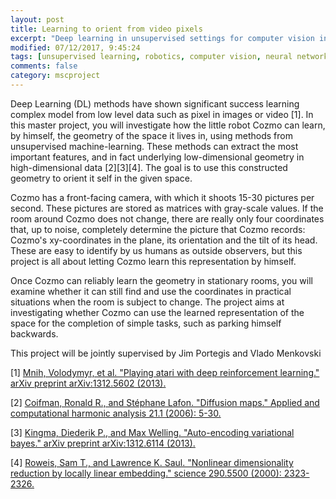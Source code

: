 ```yaml
---
layout: post
title: Learning to orient from video pixels 
excerpt: "Deep learning in unsupervised settings for computer vision in robotics"
modified: 07/12/2017, 9:45:24
tags: [unsupervised learning, robotics, computer vision, neural networks, deep learning, metric learning]
comments: false
category: mscproject
---
```


Deep Learning (DL) methods have shown significant success learning complex model from low level data such as pixel in images or video [1]. In this master project, you will investigate how the little robot Cozmo can learn, by himself, the geometry of the space it lives in, using methods from unsupervised machine-learning. These methods can extract the most important features, and in fact underlying low-dimensional geometry in high-dimensional data [2][3][4]. The goal is to use this constructed geometry to orient it self in the given space.

Cozmo has a front-facing camera, with which it shoots 15-30 pictures per second. These pictures are stored as matrices with gray-scale values. If the room around Cozmo does not change, there are really only four coordinates that, up to noise, completely determine the picture that Cozmo records: Cozmo's xy-coordinates in the plane, its orientation and the tilt of its head. These are easy to identify by us humans as outside observers, but this project is all about letting Cozmo learn this representation by himself.

Once Cozmo can reliably learn the geometry in stationary rooms, you will examine whether it can still find and use the coordinates in practical situations when the room is subject to change. The project aims at investigating whether Cozmo can use the learned representation of the space for the completion of simple tasks, such as parking himself backwards.

This project will be jointly supervised by Jim Portegis and Vlado Menkovski
 
[1] [Mnih, Volodymyr, et al. "Playing atari with deep reinforcement learning." arXiv preprint arXiv:1312.5602 (2013).](https://arxiv.org/abs/1312.5602)

[2] [Coifman, Ronald R., and Stéphane Lafon. "Diffusion maps." Applied and computational harmonic analysis 21.1 (2006): 5-30.](http://www.sciencedirect.com/science/article/pii/S1063520306000546)

[3] [Kingma, Diederik P., and Max Welling. "Auto-encoding variational bayes." arXiv preprint arXiv:1312.6114 (2013).](https://arxiv.org/abs/1312.6114)

[4] [Roweis, Sam T., and Lawrence K. Saul. "Nonlinear dimensionality reduction by locally linear embedding." science 290.5500 (2000): 2323-2326.](http://science.sciencemag.org/content/290/5500/2323)
